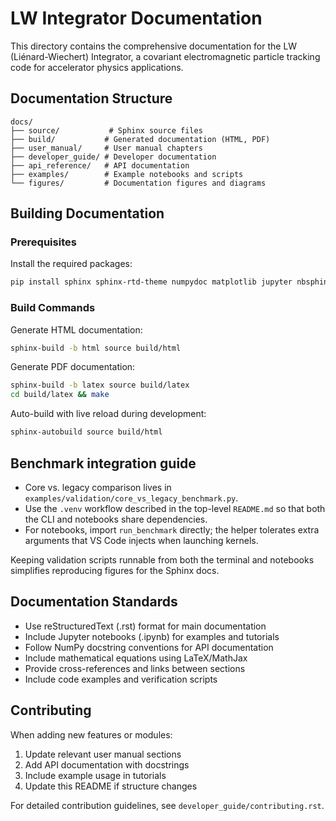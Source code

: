 # LW Integrator Documentation

This directory contains the comprehensive documentation for the LW (Liénard-Wiechert) Integrator, a covariant electromagnetic particle tracking code for accelerator physics applications.

## Documentation Structure

```
docs/
├── source/           # Sphinx source files
├── build/           # Generated documentation (HTML, PDF)
├── user_manual/     # User manual chapters
├── developer_guide/ # Developer documentation
├── api_reference/   # API documentation
├── examples/        # Example notebooks and scripts
└── figures/         # Documentation figures and diagrams
```

## Building Documentation

### Prerequisites

Install the required packages:
```bash
pip install sphinx sphinx-rtd-theme numpydoc matplotlib jupyter nbsphinx
```

### Build Commands

Generate HTML documentation:
```bash
sphinx-build -b html source build/html
```

Generate PDF documentation:
```bash
sphinx-build -b latex source build/latex
cd build/latex && make
```

Auto-build with live reload during development:
```bash
sphinx-autobuild source build/html
```

## Benchmark integration guide

- Core vs. legacy comparison lives in `examples/validation/core_vs_legacy_benchmark.py`.
- Use the `.venv` workflow described in the top-level `README.md` so that both the CLI and notebooks share dependencies.
- For notebooks, import `run_benchmark` directly; the helper tolerates extra arguments that VS Code injects when launching kernels.

Keeping validation scripts runnable from both the terminal and notebooks simplifies reproducing figures for the Sphinx docs.

## Documentation Standards

- Use reStructuredText (.rst) format for main documentation
- Include Jupyter notebooks (.ipynb) for examples and tutorials
- Follow NumPy docstring conventions for API documentation
- Include mathematical equations using LaTeX/MathJax
- Provide cross-references and links between sections
- Include code examples and verification scripts

## Contributing

When adding new features or modules:
1. Update relevant user manual sections
2. Add API documentation with docstrings
3. Include example usage in tutorials
4. Update this README if structure changes

For detailed contribution guidelines, see `developer_guide/contributing.rst`.
